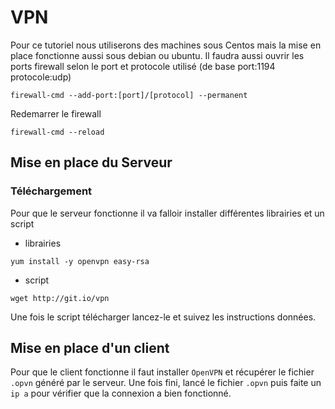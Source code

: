 # VPN 
Pour ce tutoriel nous utiliserons des machines sous Centos mais la mise en place fonctionne aussi sous debian ou ubuntu.
Il faudra aussi ouvrir les ports firewall selon le port et protocole utilisé (de base port:1194 protocole:udp)
```
firewall-cmd --add-port:[port]/[protocol] --permanent
```
Redemarrer le firewall
```
firewall-cmd --reload
```

## Mise en place du Serveur
### Téléchargement
Pour que le serveur fonctionne il va falloir installer différentes librairies et un script
* librairies
```
yum install -y openvpn easy-rsa
```
* script
```
wget http://git.io/vpn
```

Une fois le script télécharger lancez-le et suivez les instructions données.


## Mise en place d'un client
Pour que le client fonctionne il faut installer `OpenVPN` et récupérer le fichier `.opvn` généré par le serveur.
Une fois fini, lancé le fichier `.opvn` puis faite un `ip a` pour vérifier que la connexion a bien fonctionné.

